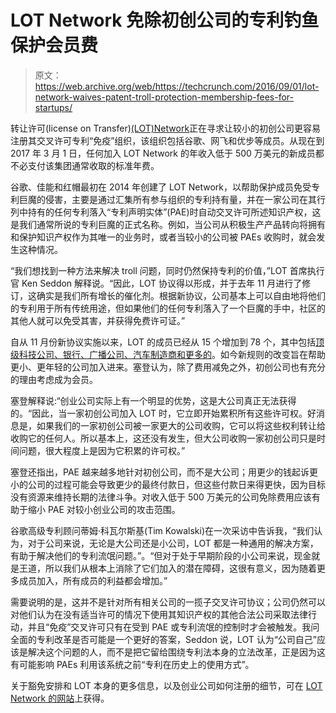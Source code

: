 # LOT Network 免除初创公司的专利钓鱼保护会员费 

> 原文：<https://web.archive.org/web/https://techcrunch.com/2016/09/01/lot-network-waives-patent-troll-protection-membership-fees-for-startups/>

转让许可(license on Transfer)[(LOT)Network](https://web.archive.org/web/20220929043836/http://lotnet.com/)正在寻求让较小的初创公司更容易注册其交叉许可专利“免疫”组织，该组织包括谷歌、网飞和优步等成员。从现在到 2017 年 3 月 1 日，任何加入 LOT Network 的年收入低于 500 万美元的新成员都不必支付该集团通常收取的标准年费。

谷歌、佳能和红帽最初在 2014 年创建了 LOT Network，以帮助保护成员免受专利巨魔的侵害，主要是通过汇集所有参与组织的专利持有量，并在一家公司在其行列中持有的任何专利落入“专利声明实体”(PAE)时自动交叉许可所述知识产权，这是我们通常所说的专利巨魔的正式名称。例如，当公司从积极生产产品转向将拥有和保护知识产权作为其唯一的业务时，或者当较小的公司被 PAEs 收购时，就会发生这种情况。

“我们想找到一种方法来解决 troll 问题，同时仍然保持专利的价值，”LOT 首席执行官 Ken Seddon 解释说。“因此，LOT 协议得以形成，并于去年 11 月进行了修订，这确实是我们所有增长的催化剂。根据新协议，公司基本上可以自由地将他们的专利用于所有传统用途，但如果他们的任何专利落入了一个巨魔的手中，社区的其他人就可以免受其害，并获得免费许可证。”

自从 11 月份新协议实施以来，LOT 的成员已经从 15 个增加到 78 个，其中包括[顶级科技公司、银行、广播公司、汽车制造商和更多的](https://web.archive.org/web/20220929043836/http://lotnet.com/our-community/#_member-list)。如今新规则的改变旨在帮助更小、更年轻的公司加入进来。塞登认为，除了费用减免之外，初创公司也有充分的理由考虑成为会员。

塞登解释说:“创业公司实际上有一个明显的优势，这是大公司真正无法获得的。“因此，当一家初创公司加入 LOT 时，它立即开始累积所有这些许可权。好消息是，如果我们的一家初创公司被一家更大的公司收购，它可以将这些权利转让给收购它的任何人。所以基本上，这还没有发生，但大公司收购一家初创公司只是时间问题，很大程度上是因为它积累的许可权。”

塞登还指出，PAE 越来越多地针对初创公司，而不是大公司；用更少的钱起诉更小的公司的过程可能会导致更少的最终付款日，但这些付款日来得更快，因为目标没有资源来维持长期的法律斗争。对收入低于 500 万美元的公司免除费用应该有助于缩小 PAE 对较小创业公司的攻击范围。

谷歌高级专利顾问蒂姆·科瓦尔斯基(Tim Kowalski)在一次采访中告诉我，“我们认为，对于公司来说，无论是大公司还是小公司，LOT 都是一种通用的解决方案，有助于解决他们的专利流氓问题。”。“但对于处于早期阶段的小公司来说，现金就是王道，所以我们从根本上消除了它们加入的潜在障碍，这很有意义，因为随着更多成员加入，所有成员的利益都会增加。”

需要说明的是，这并不是针对所有相关公司的一揽子交叉许可协议；公司仍然可以对他们认为在没有适当许可的情况下使用其知识产权的其他合法公司采取法律行动，并且“免疫”交叉许可只有在受到 PAE 或专利流氓的控制时才会被触发。我问全面的专利改革是否可能是一个更好的答案，Seddon 说，LOT 认为“公司自己”应该是解决这个问题的人，而不是把它留给围绕专利法本身的立法改革，正是因为这有可能影响 PAEs 利用该系统之前“专利在历史上的使用方式”。

关于豁免安排和 LOT 本身的更多信息，以及创业公司如何注册的细节，可在 [LOT Network 的网站](https://web.archive.org/web/20220929043836/http://lotnet.com/)上获得。